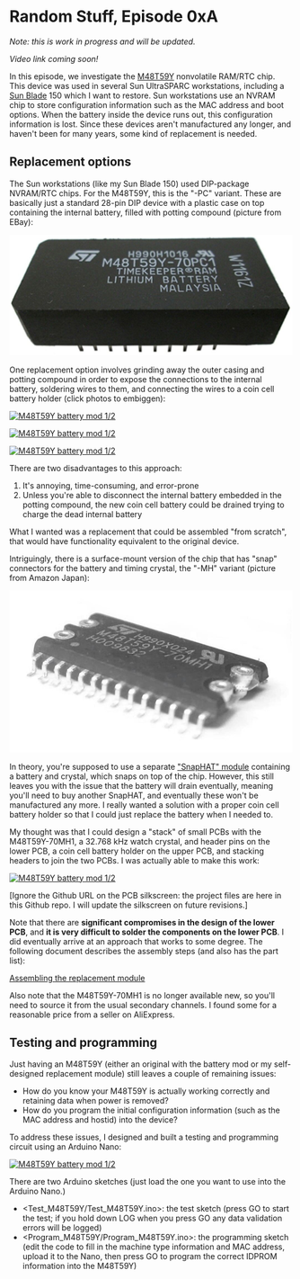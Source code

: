 # Random Stuff, Episode 0xA

*Note: this is work in progress and will be updated.*

*Video link coming soon!*

In this episode, we investigate the
[M48T59Y](https://media.digikey.com/pdf/Data%20Sheets/ST%20Microelectronics%20PDFS/M48T59,Y_V.pdf)
nonvolatile RAM/RTC chip. This device was used in several Sun UltraSPARC workstations,
including a [Sun Blade](https://en.wikipedia.org/wiki/Sun_Blade_(workstation)) 150 which
I want to restore. Sun workstations use an NVRAM chip to store configuration information
such as the MAC address and boot options.  When the battery inside the device runs out,
this configuration information is lost.  Since these devices aren't manufactured any longer,
and haven't been for many years, some kind of replacement is needed.

## Replacement options

The Sun workstations (like my Sun Blade 150) used DIP-package
NVRAM/RTC chips. For the M48T59Y, this is the "-PC" variant.
These are basically just a standard 28-pin DIP device with a
plastic case on top containing the internal battery,
filled with potting compound (picture from EBay):

![M48T59Y-70PC1](img/M48T59Y-70PC1.jpg)

One replacement option involves grinding away the outer casing and potting compound
in order to expose the connections to the internal battery, soldering
wires to them, and connecting the wires to a coin cell battery holder
(click photos to embiggen):

<a href="img/m48t59y_battery_mod_1.jpg"><img alt="M48T59Y battery mod 1/2" src="m48t59y_battery_mod_1_sm.jpg"></a>

<a href="img/m48t59y_battery_mod_2.jpg"><img alt="M48T59Y battery mod 1/2" src="m48t59y_battery_mod_2_sm.jpg"></a>

<a href="img/m48t59y_battery_mod_2.jpg"><img alt="M48T59Y battery mod 1/2" src="m48t59y_battery_mod_2_sm.jpg"></a>

There are two disadvantages to this approach:

1. It's annoying, time-consuming, and error-prone
2. Unless you're able to disconnect the internal battery embedded in the potting
   compound, the new coin cell battery could be drained trying to charge
   the dead internal battery

What I wanted was a replacement that could be assembled "from scratch", that
would have functionality equivalent to the original device.

Intriguingly, there is a surface-mount version of the chip that has "snap" connectors
for the battery and timing crystal, the "-MH" variant (picture from Amazon Japan):

![M48T59Y-MH1](img/M48T59Y-70MH1.jpg)

In theory, you're supposed to use a separate
["SnapHAT" module](https://www.digikey.com/en/products/detail/stmicroelectronics/M4T28-BR12SH1/679615)
containing a battery and crystal, which snaps on top of the chip.
However, this still leaves you with the issue that the battery will
drain eventually, meaning you'll need to buy another SnapHAT, and
eventually these won't be manufactured any more. I really wanted
a solution with a proper coin cell battery holder so that I could
just replace the battery when I needed to.

My thought was that I could design a "stack" of small PCBs with the M48T59Y-70MH1,
a 32.768 kHz watch crystal, and header pins on the lower PCB, a coin cell
battery holder on the upper PCB, and stacking headers to join the two PCBs.
I was actually able to make this work:

<a href="img/m48t59y_replacement.jpg"><img alt="M48T59Y battery mod 1/2" src="m48t59y_replacement_sm.jpg"></a>

[Ignore the Github URL on the PCB silkscreen: the project files are here in this
Github repo. I will update the silkscreen on future revisions.]

Note that there are **significant compromises in the design of the lower PCB**,
and **it is very difficult to solder the components on the lower PCB**. I did eventually
arrive at an approach that works to some degree. The following document describes
the assembly steps (and also has the part list):

[Assembling the replacement module](assembly.md)

Also note that the M48T59Y-70MH1 is no longer available new, so you'll need to source
it from the usual secondary channels. I found some for a reasonable price from
a seller on AliExpress.

## Testing and programming

Just having an M48T59Y (either an original with the battery mod or my self-designed
replacement module) still leaves a couple of remaining issues:

* How do you know your M48T59Y is actually working correctly and retaining data
  when power is removed?
* How do you program the initial configuration information (such as the MAC
  address and hostid) into the device?

To address these issues, I designed and built a testing and programming circuit
using an Arduino Nano:

<a href="img/tester_programmer.jpg"><img alt="M48T59Y battery mod 1/2" src="tester_programmer_sm.jpg"></a>

There are two Arduino sketches (just load the one you want to use into the
Arduino Nano.)

* <Test_M48T59Y/Test_M48T59Y.ino>: the test sketch (press GO to start
  the test; if you hold down LOG when you press GO any data validation
  errors will be logged)
* <Program_M48T59Y/Program_M48T59Y.ino>: the programming sketch
  (edit the code to fill in the machine type information and MAC
  address, upload it to the Nano, then press GO to program the
  correct IDPROM information into the M48T59Y)
